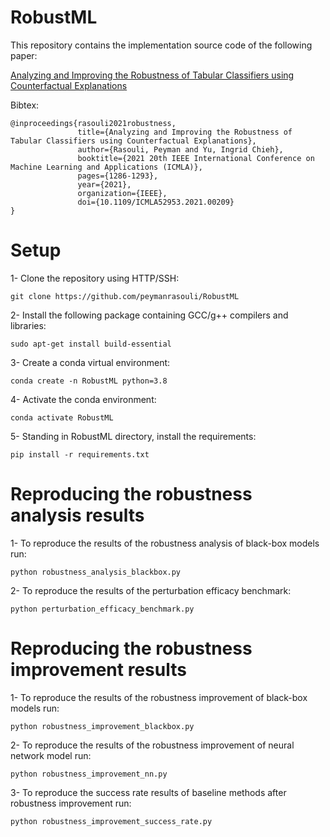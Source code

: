 # RobustML

This repository contains the implementation source code of the following paper:

[Analyzing and Improving the Robustness of Tabular Classifiers using Counterfactual Explanations](https://ieeexplore.ieee.org/document/9533944)

Bibtex:

    @inproceedings{rasouli2021robustness,
                   title={Analyzing and Improving the Robustness of Tabular Classifiers using Counterfactual Explanations},
                   author={Rasouli, Peyman and Yu, Ingrid Chieh},
                   booktitle={2021 20th IEEE International Conference on Machine Learning and Applications (ICMLA)},
                   pages={1286-1293},
                   year={2021},
                   organization={IEEE},
                   doi={10.1109/ICMLA52953.2021.00209}
    }

# Setup
1- Clone the repository using HTTP/SSH:
```
git clone https://github.com/peymanrasouli/RobustML
```
2- Install the following package containing GCC/g++ compilers and libraries:
```
sudo apt-get install build-essential
```
3- Create a conda virtual environment:
```
conda create -n RobustML python=3.8
```
4- Activate the conda environment: 
```
conda activate RobustML
```
5- Standing in RobustML directory, install the requirements:
```
pip install -r requirements.txt
```

# Reproducing the robustness analysis results
1- To reproduce the results of the robustness analysis of black-box models run:
```
python robustness_analysis_blackbox.py
```
2- To reproduce the results of the perturbation efficacy benchmark:
```
python perturbation_efficacy_benchmark.py
```

# Reproducing the robustness improvement results
1- To reproduce the results of the robustness improvement of black-box models run:
```
python robustness_improvement_blackbox.py
```
2- To reproduce the results of the robustness improvement of neural network model run:
```
python robustness_improvement_nn.py
```
3- To reproduce the success rate results of baseline methods after robustness improvement run:
```
python robustness_improvement_success_rate.py
```
